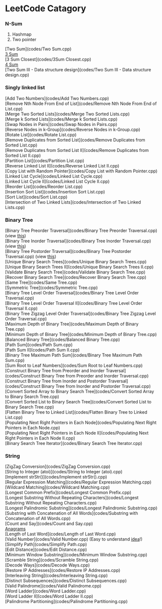 LeetCode Catagory
========

### N-Sum

1. Hashmap
2. Two pointer

[Two Sum](codes/Two Sum.cpp)   
[3 Sum](codes/3Sum.cpp)   
[3 Sum Closest](codes/3Sum Closest.cpp)   
[4 Sum](codes/4Sum.cpp)   
[Two Sum III - Data structure design](codes/Two Sum III - Data structure design.cpp)

### Singly linked list

[Add Two Numbers](codes/Add Two Numbers.cpp)   
[Remove Nth Node From End of List](codes/Remove Nth Node From End of List.cpp)  
[Merge Two Sorted Lists](codes/Merge Two Sorted Lists.cpp)   
[Merge k Sorted Lists](codes/Merge k Sorted Lists.cpp)  
[Swap Nodes in Pairs](codes/Swap Nodes in Pairs.cpp)  
[Reverse Nodes in k-Group](codes/Reverse Nodes in k-Group.cpp)    
[Rotate List](codes/Rotate List.cpp)  
[Remove Duplicates from Sorted List](codes/Remove Duplicates from Sorted List.cpp)   
[Remove Duplicates from Sorted List II](codes/Remove Duplicates from Sorted List II.cpp)   
[Partition List](codes/Partition List.cpp)  
[Reverse Linked List II](codes/Reverse Linked List II.cpp)   
[Copy List with Random Pointer](codes/Copy List with Random Pointer.cpp)   
[Linked List Cycle](codes/Linked List Cycle.cpp)   
[Linked List Cycle II](codes/Linked List Cycle II.cpp)   
[Reorder List](codes/Reorder List.cpp)   
[Insertion Sort List](codes/Insertion Sort List.cpp)  
[Sort List](codes/Sort List.cpp)   
[Intersection of Two Linked Lists](codes/Intersection of Two Linked Lists.cpp)  

### Binary Tree

[Binary Tree Preorder Traversal](codes/Binary Tree Preorder Traversal.cpp)    (view [this](https://github.com/IsaacAU/knowledge/blob/master/BinaryTree/preOrder.cpp))         
[Binary Tree Inorder Traversal](codes/Binary Tree Inorder Traversal.cpp)    (view [this](https://github.com/IsaacAU/knowledge/blob/master/BinaryTree/inOrder.cpp))       
[Binary Tree Postorder Traversal](codes/Binary Tree Postorder Traversal.cpp)    (view [this](https://github.com/IsaacAU/knowledge/blob/master/BinaryTree/postOrder.cpp))       
[Unique Binary Search Trees](codes/Unique Binary Search Trees.cpp)   
[Unique Binary Search Trees II](codes/Unique Binary Search Trees II.cpp)   
[Validate Binary Search Tree](codes/Validate Binary Search Tree.cpp)  
[Recover Binary Search Tree](codes/Recover Binary Search Tree.cpp)   
[Same Tree](codes/Same Tree.cpp)    
[Symmetric Tree](codes/Symmetric Tree.cpp)   
[Binary Tree Level Order Traversal](codes/Binary Tree Level Order Traversal.cpp)   
[Binary Tree Level Order Traversal II](codes/Binary Tree Level Order Traversal II.cpp)  
[Binary Tree Zigzag Level Order Traversal](codes/Binary Tree Zigzag Level Order Traversal.cpp)  
[Maximum Depth of Binary Tree](codes/Maximum Depth of Binary Tree.cpp)   
[Minimum Depth of Binary Tree](codes/Minimum Depth of Binary Tree.cpp)    
[Balanced Binary Tree](codes/Balanced Binary Tree.cpp)         
[Path Sum](codes/Path Sum.cpp)    
[Path Sum II](codes/Path Sum II.cpp)    
[Binary Tree Maximum Path Sum](codes/Binary Tree Maximum Path Sum.cpp)       
[Sum Root to Leaf Numbers](codes/Sum Root to Leaf Numbers.cpp)     
[Construct Binary Tree from Preorder and Inorder Traversal](codes/Construct Binary Tree from Preorder and Inorder Traversal.cpp)   
[Construct Binary Tree from Inorder and Postorder Traversal](codes/Construct Binary Tree from Inorder and Postorder Traversal.cpp)     
[Convert Sorted Array to Binary Search Tree](codes/Convert Sorted Array to Binary Search Tree.cpp)   
[Convert Sorted List to Binary Search Tree](codes/Convert Sorted List to Binary Search Tree.cpp)    
[Flatten Binary Tree to Linked List](codes/Flatten Binary Tree to Linked List.cpp)    
[Populating Next Right Pointers in Each Node](codes/Populating Next Right Pointers in Each Node.cpp)     
[Populating Next Right Pointers in Each Node II](codes/Populating Next Right Pointers in Each Node II.cpp)       
[Binary Search Tree Iterator](codes/Binary Search Tree Iterator.cpp)   


### String

[ZigZag Conversion](codes/ZigZag Conversion.cpp)   
[String to Integer (atoi)](codes/String to Integer (atoi).cpp)      
[Implement strStr()](codes/Implement strStr().cpp)      
[Regular Expression Matching](codes/Regular Expression Matching.cpp)    
[Wildcard Matching](codes/Wildcard Matching.cpp)      
[Longest Common Prefix](codes/Longest Common Prefix.cpp)     
[Longest Substring Without Repeating Characters](codes/Longest Substring Without Repeating Characters.cpp)    
[Longest Palindromic Substring](codes/Longest Palindromic Substring.cpp)      
[Substring with Concatenation of All Words](codes/Substring with Concatenation of All Words.cpp)     
[Count and Say](codes/Count and Say.cpp)       
[Anagrams](codes/Anagrams.cpp)      
[Length of Last Word](codes/Length of Last Word.cpp)    
[Valid Number](codes/Valid Number.cpp) (Easy to understand [idea](https://oj.leetcode.com/discuss/9013/a-simple-solution-in-cpp)!)     
[Simplify Path](codes/Simplify Path.cpp)        
[Edit Distance](codes/Edit Distance.cpp)        
[Minimum Window Substring](codes/Minimum Window Substring.cpp)        
[Scramble String](codes/Scramble String.cpp)     
[Decode Ways](codes/Decode Ways.cpp)        
[Restore IP Addresses](codes/Restore IP Addresses.cpp)      
[Interleaving String](codes/Interleaving String.cpp)       
[Distinct Subsequences](codes/Distinct Subsequences.cpp)       
[Valid Palindrome](codes/Valid Palindrome.cpp)       
[Word Ladder](codes/Word Ladder.cpp)       
[Word Ladder II](codes/Word Ladder II.cpp)      
[Palindrome Partitioning](codes/Palindrome Partitioning.cpp)     


